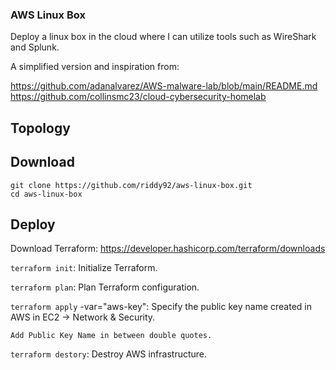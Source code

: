 ### AWS Linux Box

Deploy a linux box in the cloud where I can utilize tools such as WireShark and Splunk.

A simplified version and inspiration from:

https://github.com/adanalvarez/AWS-malware-lab/blob/main/README.md<br>
https://github.com/collinsmc23/cloud-cybersecurity-homelab

## Topology

## Download

  `git clone https://github.com/riddy92/aws-linux-box.git`<br>
  `cd aws-linux-box`

## Deploy

Download Terraform: https://developer.hashicorp.com/terraform/downloads

`terraform init`: Initialize Terraform.

`terraform plan`: Plan Terraform configuration.

`terraform apply` -var="aws-key": Specify the public key name created in AWS in EC2 -> Network & Security.

    Add Public Key Name in between double quotes.

`terraform destory`: Destroy AWS infrastructure.
